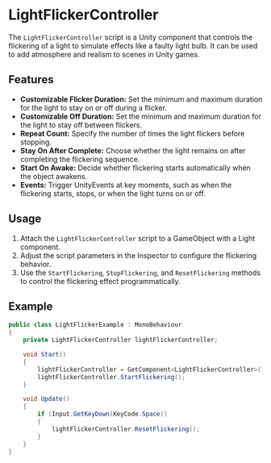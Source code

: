 # LightFlickerController

The `LightFlickerController` script is a Unity component that controls the flickering of a light to simulate effects like a faulty light bulb. It can be used to add atmosphere and realism to scenes in Unity games.

## Features

- **Customizable Flicker Duration:** Set the minimum and maximum duration for the light to stay on or off during a flicker.
- **Customizable Off Duration:** Set the minimum and maximum duration for the light to stay off between flickers.
- **Repeat Count:** Specify the number of times the light flickers before stopping.
- **Stay On After Complete:** Choose whether the light remains on after completing the flickering sequence.
- **Start On Awake:** Decide whether flickering starts automatically when the object awakens.
- **Events:** Trigger UnityEvents at key moments, such as when the flickering starts, stops, or when the light turns on or off.

## Usage

1. Attach the `LightFlickerController` script to a GameObject with a Light component.
2. Adjust the script parameters in the Inspector to configure the flickering behavior.
3. Use the `StartFlickering`, `StopFlickering`, and `ResetFlickering` methods to control the flickering effect programmatically.

## Example

```csharp
public class LightFlickerExample : MonoBehaviour
{
    private LightFlickerController lightFlickerController;

    void Start()
    {
        lightFlickerController = GetComponent<LightFlickerController>();
        lightFlickerController.StartFlickering();
    }

    void Update()
    {
        if (Input.GetKeyDown(KeyCode.Space))
        {
            lightFlickerController.ResetFlickering();
        }
    }
}
```
